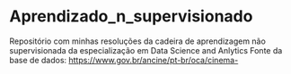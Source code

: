 # Aprendizado_n_supervisionado
Repositório com minhas resoluções da cadeira de aprendizagem não supervisionada da especialização em Data Science and Anlytics
Fonte da base de dados: https://www.gov.br/ancine/pt-br/oca/cinema-
